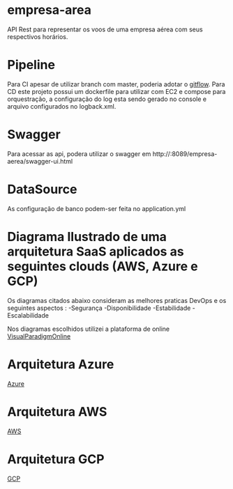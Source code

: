# empresa-area
API Rest para representar os voos de uma empresa aérea com seus respectivos horários.


# **Pipeline**

Para CI apesar de utilizar branch com master, poderia adotar o [gitflow](https://marketplace.atlassian.com/apps/1212520/git-flow-chart?hosting=cloud&tab=overview "gitflow"). Para CD este projeto possui  um dockerfile para utilizar com EC2 e compose para orquestração, a configuração do log esta sendo gerado no console e arquivo configurados no logback.xml.

# Swagger

Para acessar as api, podera utilizar o swagger em http://<host>:8089/empresa-aerea/swagger-ui.html


# DataSource

As configuração de banco podem-ser feita no application.yml

# Diagrama Ilustrado de uma arquitetura SaaS aplicados as seguintes clouds (AWS, Azure e GCP)

Os diagramas citados abaixo consideram as melhores praticas DevOps e os seguintes aspectos :
	-Segurança
	-Disponibilidade
	-Estabilidade
	-Escalabilidade

Nos diagramas escolhidos utilizei a plataforma de online [VisualParadigmOnline](https://online.visual-paradigm.com/pt/#)

# Arquitetura Azure

[Azure](https://online.visual-paradigm.com/app/diagrams/#diagram:proj=0&type=AzureDiagram&gallery=/repository/75644fbf-a8e2-4148-896c-6b0a0f254cf6.xml&name=Dev-Test%20PaaS-style%20System)

# Arquitetura AWS

[AWS](https://online.visual-paradigm.com/app/diagrams/#diagram:proj=0&type=AWSDiagram&gallery=/repository/b60c23ab-ddb2-4a7b-9a3a-3d509ee177c3.xml&name=Expedia%20Standard%20Deployment%20Architecture)

# Arquitetura GCP

[GCP](https://online.visual-paradigm.com/app/diagrams/#diagram:proj=0&type=GoogleCloudPlatformDiagram&gallery=/repository/ef9c864e-10e7-4081-9d86-ebdc3af4e7f6.xml&name=Jenkins%20on%20k8s)




